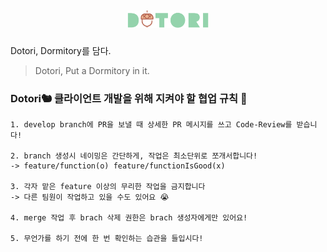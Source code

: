 ## <p align="center"> <img src="./src/Assets/logo.png" width="130px"> </p>

Dotori, Dormitory를 담다.

> Dotori, Put a Dormitory in it.

### Dotori🐿 클라이언트 개발을 위해 지켜야 할 협업 규칙 🚀

```
1. develop branch에 PR을 보낼 때 상세한 PR 메시지를 쓰고 Code-Review를 받습니다!

2. branch 생성시 네이밍은 간단하게, 작업은 최소단위로 쪼개서합니다!
-> feature/function(o) feature/functionIsGood(x)

3. 각자 맡은 feature 이상의 무리한 작업을 금지합니다
-> 다른 팀원이 작업하고 있을 수도 있어요 😭

4. merge 작업 후 brach 삭제 권한은 brach 생성자에게만 있어요!

5. 무언가를 하기 전에 한 번 확인하는 습관을 들입시다!
```
